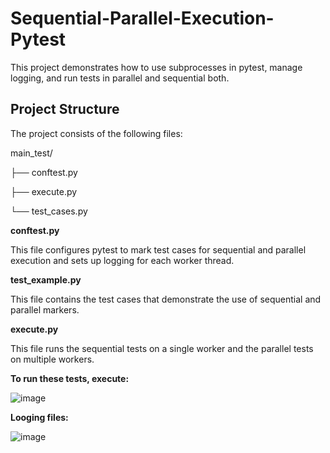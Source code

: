 # Sequential-Parallel-Execution-Pytest

This project demonstrates how to use subprocesses in pytest, manage logging, and run tests in parallel and sequential both.

## Project Structure

The project consists of the following files:

main_test/

├── conftest.py

├── execute.py

└── test_cases.py


**conftest.py**

This file configures pytest to mark test cases for sequential and parallel execution and sets up logging for each worker thread.

**test_example.py**

This file contains the test cases that demonstrate the use of sequential and parallel markers.

**execute.py**

This file runs the sequential tests on a single worker and the parallel tests on multiple workers.

**To run these tests, execute:**

![image](https://github.com/PrimeQA-Dev/Sequential-Parallel-Execution-Pytest/assets/134935512/22584f7a-45d9-464e-ae5a-7fda928d3727)

**Looging files:**

![image](https://github.com/PrimeQA-Dev/Sequential-Parallel-Execution-Pytest/assets/134935512/0426c407-e0ec-4493-9500-ae8384c4ad12)

